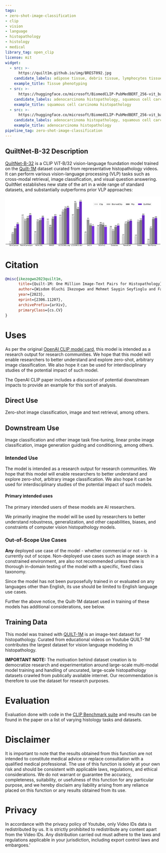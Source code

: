 ```yaml
---
tags:
- zero-shot-image-classification
- clip
- vision
- language
- histopathology
- histology
- medical
library_tag: open_clip
license: mit
widget:
  - src: >-
      https://quilt1m.github.io/img/BREST092.jpg
    candidate_labels: adipose tissue, debris tissue, lymphocytes tissue, mucus tissue, smooth muscle tissue, normal colon mucosa tissue, cancer-associated stroma tissue, colorectal adenocarcinoma epithelium tissue
    example_title: Tissue phenotyping
  - src: >-
      https://huggingface.co/microsoft/BiomedCLIP-PubMedBERT_256-vit_base_patch16_224/resolve/main/example_data/biomed_image_classification_example_data/squamous_cell_carcinoma_histopathology.jpeg
    candidate_labels: adenocarcinoma histopathology, squamous cell carcinoma histopathology
    example_title: squamous cell carcinoma histopathology
  - src: >-
      https://huggingface.co/microsoft/BiomedCLIP-PubMedBERT_256-vit_base_patch16_224/resolve/main/example_data/biomed_image_classification_example_data/adenocarcinoma_histopathology.jpg
    candidate_labels: adenocarcinoma histopathology, squamous cell carcinoma histopathology
    example_title: adenocarcinoma histopathology
pipeline_tag: zero-shot-image-classification
---
```



## QuiltNet-B-32 Description

[QuiltNet-B-32](https://github.com/wisdomikezogwo/quilt1m/) is a CLIP ViT-B/32 vision-language foundation model trained on the [Quilt-1M](https://quilt1m.github.io/) dataset curated from representative histopathology videos.
It can perform various vision-language processing (VLP) tasks such as cross-modal retrieval, image classification, and visual question answering. 
QuiltNet establishes new state of the art in a wide range of standard datasets, and substantially outperforms prior VLP approaches:

![](barchart_zeroshot.png)


# Citation
```bibtex
@misc{ikezogwo2023quilt1m,
      title={Quilt-1M: One Million Image-Text Pairs for Histopathology}, 
      author={Wisdom Oluchi Ikezogwo and Mehmet Saygin Seyfioglu and Fatemeh Ghezloo and Dylan Stefan Chan Geva and Fatwir Sheikh Mohammed and Pavan Kumar Anand and Ranjay Krishna and Linda Shapiro},
      year={2023},
      eprint={2306.11207},
      archivePrefix={arXiv},
      primaryClass={cs.CV}
}
```


# Uses

As per the original [OpenAI CLIP model card](https://github.com/openai/CLIP/blob/d50d76daa670286dd6cacf3bcd80b5e4823fc8e1/model-card.md), this model is intended as a research output for research communities. We hope that this model will enable researchers to better understand and explore zero-shot, arbitrary image classification. We also hope it can be used for interdisciplinary studies of the potential impact of such model. 

The OpenAI CLIP paper includes a discussion of potential downstream impacts to provide an example for this sort of analysis.

## Direct Use

Zero-shot image classification, image and text retrieval, among others.

## Downstream Use

Image classification and other image task fine-tuning, linear probe image classification, image generation guiding and conditioning, among others.

### Intended Use

The model is intended as a research output for research communities. We hope that this model will enable researchers to better understand and explore zero-shot, arbitrary image classification. We also hope it can be used for interdisciplinary studies of the potential impact of such models.

#### Primary intended uses

The primary intended users of these models are AI researchers.

We primarily imagine the model will be used by researchers to better understand robustness, generalization, and other capabilities, biases, and constraints of computer vision histopathology models.

### Out-of-Scope Use Cases

**Any** deployed use case of the model - whether commercial or not - is currently out of scope. Non-deployed use cases such as image search in a constrained environment, are also not recommended unless there is thorough in-domain testing of the model with a specific, fixed class taxonomy.

Since the model has not been purposefully trained in or evaluated on any languages other than English, its use should be limited to English language use cases.

Further the above notice, the Quilt-1M dataset used in training of these models has additional considerations, see below.

## Training Data

This model was trained with [QUILT-1M](https://quilt1m.github.io/) is an image-text dataset for histopathology.
Curated from educational videos on Youtube QUILT-1M contributes the largest dataset for vision language modeling in histopathology.

**IMPORTANT NOTE:** The motivation behind dataset creation is to democratize research and experimentation around large-scale multi-modal model training and handling of uncurated, large-scale histopathology datasets crawled from publically available internet. Our recommendation is therefore to use the dataset for research purposes.

# Evaluation

Evaluation done with code in the [CLIP Benchmark suite](https://github.com/LAION-AI/CLIP_benchmark) and results can be found in the paper on a list of varying histology tasks and datasets.


# Disclaimer
It is important to note that the results obtained from this function are not intended to constitute medical advice or replace consultation with a qualified medical professional. The use of this function is solely at your own risk and should be consistent with applicable laws, regulations, and ethical considerations. We do not warrant or guarantee the accuracy, completeness, suitability, or usefulness of this function for any particular purpose, and we hereby disclaim any liability arising from any reliance placed on this function or any results obtained from its use.

# Privacy
In accordance with the privacy policy of Youtube, only Video IDs data is redistributed by us.
It is strictly prohibited to redistribute any content apart from the Video IDs.
Any distribution carried out must adhere to the laws and regulations applicable in your jurisdiction, including export control laws and embargoes.'
